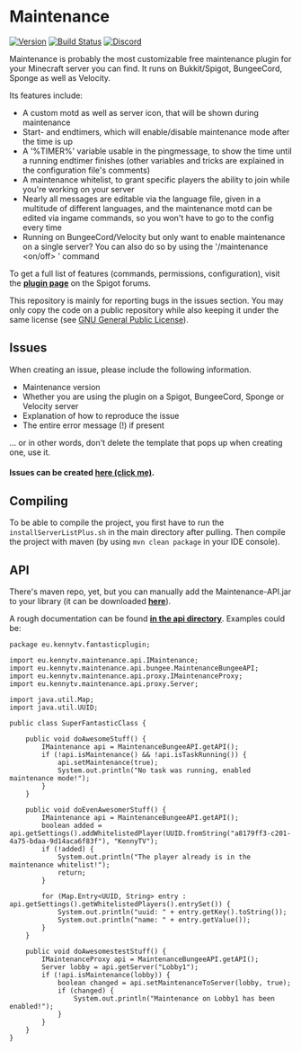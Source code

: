 # Maintenance
[![Version](https://img.shields.io/github/release/KennyTV/Maintenance.svg)](https://github.com/KennyTV/Maintenance/releases)
[![Build Status](https://travis-ci.org/KennyTV/Maintenance.svg?branch=master)](https://travis-ci.org/KennyTV/Maintenance)
[![Discord](https://img.shields.io/badge/discord-online-green.svg)](https://discord.gg/vGCUzHq)

Maintenance is probably the most customizable free maintenance plugin for your Minecraft server you can find. It runs on Bukkit/Spigot, BungeeCord, Sponge as well as Velocity.

Its features include:
* A custom motd as well as server icon, that will be shown during maintenance
* Start- and endtimers, which will enable/disable maintenance mode after the time is up
* A '%TIMER%' variable usable in the pingmessage, to show the time until a running endtimer finishes (other variables and tricks are explained in the configuration file's comments)
* A maintenance whitelist, to grant specific players the ability to join while you're working on your server
* Nearly all messages are editable via the language file, given in a multitude of different languages, and the maintenance motd can be edited via ingame commands, so you won't have to go to the config every time
* Running on BungeeCord/Velocity but only want to enable maintenance on a single server? You can also do so by using the '/maintenance <on/off> <servername>' command

To get a full list of features (commands, permissions, configuration), visit the **[plugin page](https://www.spigotmc.org/resources/maintenance.40699/)** on the Spigot forums.

This repository is mainly for reporting bugs in the issues section.
You may only copy the code on a public repository while also keeping it under the same license (see [GNU General Public License](http://www.gnu.org/licenses/gpl-3.0)).

## Issues
When creating an issue, please include the following information.
- Maintenance version
- Whether you are using the plugin on a Spigot, BungeeCord, Sponge or Velocity server
- Explanation of how to reproduce the issue
- The entire error message (!) if present

... or in other words, don't delete the template that pops up when creating one, use it.

#### Issues can be created [here (click me)](https://github.com/KennyTV/Maintenance/issues).

## Compiling
To be able to compile the project, you first have to run the `installServerListPlus.sh` in the main directory after pulling.
Then compile the project with maven (by using `mvn clean package` in your IDE console).

## API
There's maven repo, yet, but you can manually add the Maintenance-API.jar to your library (it can be downloaded **[here](https://github.com/KennyTV/Maintenance/raw/master/Maintenance-API.jar)**).

A rough documentation can be found **[in the api directory](https://github.com/KennyTV/Maintenance/tree/master/Maintenance-API/src/main/java/eu/kennytv/maintenance/api)**.
Examples could be:
```
package eu.kennytv.fantasticplugin;

import eu.kennytv.maintenance.api.IMaintenance;
import eu.kennytv.maintenance.api.bungee.MaintenanceBungeeAPI;
import eu.kennytv.maintenance.api.proxy.IMaintenanceProxy;
import eu.kennytv.maintenance.api.proxy.Server;

import java.util.Map;
import java.util.UUID;

public class SuperFantasticClass {

    public void doAwesomeStuff() {
        IMaintenance api = MaintenanceBungeeAPI.getAPI();
        if (!api.isMaintenance() && !api.isTaskRunning()) {
            api.setMaintenance(true);
            System.out.println("No task was running, enabled maintenance mode!");
        }
    }

    public void doEvenAwesomerStuff() {
        IMaintenance api = MaintenanceBungeeAPI.getAPI();
        boolean added = api.getSettings().addWhitelistedPlayer(UUID.fromString("a8179ff3-c201-4a75-bdaa-9d14aca6f83f"), "KennyTV");
        if (!added) {
            System.out.println("The player already is in the maintenance whitelist!");
            return;
        }

        for (Map.Entry<UUID, String> entry : api.getSettings().getWhitelistedPlayers().entrySet()) {
            System.out.println("uuid: " + entry.getKey().toString());
            System.out.println("name: " + entry.getValue());
        }
    }

    public void doAwesomestestStuff() {
        IMaintenanceProxy api = MaintenanceBungeeAPI.getAPI();
        Server lobby = api.getServer("Lobby1");
        if (!api.isMaintenance(lobby)) {
            boolean changed = api.setMaintenanceToServer(lobby, true);
            if (changed) {
                System.out.println("Maintenance on Lobby1 has been enabled!");
            }
        }
    }
}
```